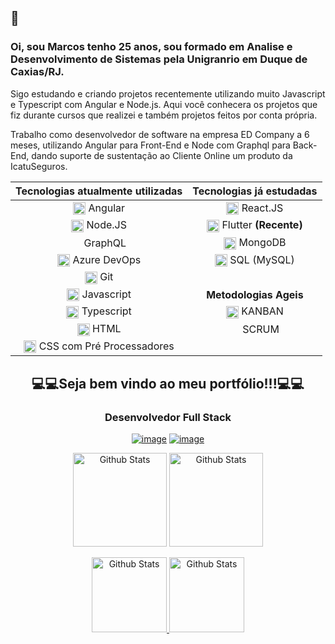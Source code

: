 ## 👋

### Oi, sou Marcos tenho 25 anos, sou formado em Analise e Desenvolvimento de Sistemas pela Unigranrio em Duque de Caxias/RJ.

Sigo estudando e criando projetos recentemente utilizando muito Javascript e Typescript com Angular e Node.js.
Aqui você conhecera os projetos que fiz durante cursos que realizei e também projetos feitos por conta própria.

Trabalho como desenvolvedor de software na empresa ED Company a 6 meses, utilizando Angular para Front-End e Node com Graphql para Back-End, dando suporte de sustentação ao Cliente Online um produto da IcatuSeguros.


| Tecnologias atualmente utilizadas |   Tecnologias já estudadas   |
|:---------------------------------:|:----------------------------:|
|<img src="https://angular.io/assets/images/logos/angularjs/AngularJS-Shield.svg" align="center" height="20" /> Angular|<img src="https://upload.wikimedia.org/wikipedia/commons/thumb/a/a7/React-icon.svg/1280px-React-icon.svg.png" align="center" height="20" /> React.JS           |
|<img src="https://icon-library.com/images/node-js-icon/node-js-icon-8.jpg" align="center" height="20" /> Node.JS|<img src="https://uxwing.com/wp-content/themes/uxwing/download/10-brands-and-social-media/flutter.png" align="center" height="20" /> Flutter **(Recente)**   |
|<img src="https://upload.wikimedia.org/wikipedia/commons/thumb/1/17/GraphQL_Logo.svg/1024px-GraphQL_Logo.svg.png" align="center" height="15" /> GraphQL|<img src="https://cdn.worldvectorlogo.com/logos/mongodb-icon-1.svg" align="center" height="20" /> MongoDB           |
|<img src="https://cdn.iconscout.com/icon/free/png-256/azure-devops-3628645-3029870.png" align="center" height="20" /> Azure DevOps|<img src="https://seeklogo.com/images/M/mysql-logo-69B39F7D18-seeklogo.com.png" align="center" height="20" /> SQL (MySQL)         |
|<img src="https://upload.wikimedia.org/wikipedia/commons/thumb/3/3f/Git_icon.svg/1024px-Git_icon.svg.png" align="center" height="20" /> Git|
|<img src="https://iconape.com/wp-content/files/ez/353342/png/javascript-logo.png" align="center" height="20" /> Javascript|    **Metodologias Ageis**    |
|<img src="https://upload.wikimedia.org/wikipedia/commons/thumb/4/4c/Typescript_logo_2020.svg/600px-Typescript_logo_2020.svg.png" align="center" height="20" /> Typescript|<img src="https://www.pinclipart.com/picdir/middle/37-375056_kanban-board-kanban-png-clipart.png" align="center" height="20" /> KANBAN            |
|<img src="https://upload.wikimedia.org/wikipedia/commons/thumb/3/38/HTML5_Badge.svg/1024px-HTML5_Badge.svg.png" align="center" height="20" /> HTML|<img src="https://cdn.iconscout.com/icon/free/png-256/scrum-3658808-3051792.png" height="15" align="center" /> SCRUM            |
|<img src="https://www.iconninja.com/files/752/618/436/css-internet-technology-website-web-style-css3-icon.svg" align="center" height="20" /> CSS com Pré Processadores|
</center>
  
<h2 align="center">💻💻Seja bem vindo ao meu portfólio!!!💻💻</h2>

<span align="center">
  
### Desenvolvedor Full Stack

<a href="https://www.linkedin.com/in/marcos-wergles/">![image](https://flat.badgen.net/badge/in/marcos-wergles/black)</a> <a href="mailto:marcospsw96@gmail.com">![image](https://flat.badgen.net/badge/e-mail/marcospsw96@gmail.com/black)</a>

</span>

<p align="center">
  <img src="https://github-readme-stats.vercel.app/api?username=marcospsw&show_icons=true&title_color=FF79C6&icon_color=e7de79&text_color=E1E1E6&bg_color=191622" alt="Github Stats" height=150/>

  <img src="https://github-readme-stats.vercel.app/api/top-langs/?username=marcospsw&layout=compact&title_color=FF79C6&text_color=E1E1E6&bg_color=191622" alt="Github Stats" height=150 />
</p>
<p align="center">
  <a href="https://github.com/marcospsw/GoBarberWeb">
    <img src="https://github-readme-stats.vercel.app/api/pin?username=marcospsw&repo=GoBarberWeb&title_color=FF79C6&icon_color=e7de79&text_color=E1E1E6&bg_color=191622" alt="Github Stats" height=120 />
  </a>
  <a href="https://github.com/marcospsw/GoBarberServer">
    <img src="https://github-readme-stats.vercel.app/api/pin?username=marcospsw&repo=GoBarberServer&title_color=FF79C6&icon_color=e7de79&text_color=E1E1E6&bg_color=191622" alt="Github Stats" height=120 />
  </a>
</p>
